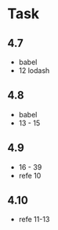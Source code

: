 # Task

## 4.7

- babel
- 12 lodash

## 4.8

- babel
- 13 - 15

## 4.9

- 16 - 39
- refe 10

## 4.10

- refe 11-13
